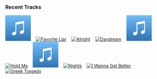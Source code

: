 ### Recent Tracks
[<img src='https://github.com/atfinke/atfinke/blob/master/placeholder.jpeg?raw=true' width='16%' height='16%' alt='Safe'>](https://www.last.fm/music/bay%2bledges/_/safe)&nbsp;&nbsp;&nbsp;&nbsp;[<img src='https://lastfm.freetls.fastly.net/i/u/300x300/7f56123d498bb6f28b68cd295ca02c57.png' width='16%' height='16%' alt='Favorite Liar'>](https://www.last.fm/music/the%2bwrecks/_/favorite%2bliar)&nbsp;&nbsp;&nbsp;&nbsp;[<img src='https://lastfm.freetls.fastly.net/i/u/300x300/a403ed8dc35a178477dd68b97d53a2dc.png' width='16%' height='16%' alt='Alright'>](https://www.last.fm/music/judah%2b%2526%2bthe%2blion/_/alright)&nbsp;&nbsp;&nbsp;&nbsp;[<img src='https://lastfm.freetls.fastly.net/i/u/300x300/774928f0feeb8ad3123f49c70ee708fe.png' width='16%' height='16%' alt='Daydream'>](https://www.last.fm/music/the%2baces/_/daydream)&nbsp;&nbsp;&nbsp;&nbsp;[<img src='https://github.com/atfinke/atfinke/blob/master/placeholder.jpeg?raw=true' width='16%' height='16%' alt='Vowels (and the Importance of Being Me)'>](https://www.last.fm/music/hunny/_/vowels%2b%2528and%2bthe%2bimportance%2bof%2bbeing%2bme%2529)&nbsp;&nbsp;&nbsp;&nbsp;<br>[<img src='https://lastfm.freetls.fastly.net/i/u/300x300/aaa6b6ed8bf04880a6db5dfb4bbf5e32.png' width='16%' height='16%' alt='Hold Me'>](https://www.last.fm/music/vistas/_/hold%2bme)&nbsp;&nbsp;&nbsp;&nbsp;[<img src='https://github.com/atfinke/atfinke/blob/master/placeholder.jpeg?raw=true' width='16%' height='16%' alt='Level Of Concern'>](https://www.last.fm/music/twenty%2bone%2bpilots/_/level%2bof%2bconcern)&nbsp;&nbsp;&nbsp;&nbsp;[<img src='https://lastfm.freetls.fastly.net/i/u/300x300/f5675dd7d2923150b0a40f5532218ecf.png' width='16%' height='16%' alt='Nights'>](https://www.last.fm/music/neon%2btrees/_/nights)&nbsp;&nbsp;&nbsp;&nbsp;[<img src='https://lastfm.freetls.fastly.net/i/u/300x300/eaea26139233c24c5942d78bd1ef4136.png' width='16%' height='16%' alt='I Wanna Get Better'>](https://www.last.fm/music/bleachers/_/i%2bwanna%2bget%2bbetter)&nbsp;&nbsp;&nbsp;&nbsp;[<img src='https://lastfm.freetls.fastly.net/i/u/300x300/bbd57b4f204e90e9b11145fc2cc56dd9.png' width='16%' height='16%' alt='Greek Tragedy'>](https://www.last.fm/music/the%2bwombats/_/greek%2btragedy)&nbsp;&nbsp;&nbsp;&nbsp;<br>
